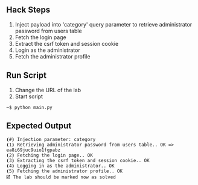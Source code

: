 ## Hack Steps

1. Inject payload into 'category' query parameter to retrieve administrator password from users table
2. Fetch the login page
3. Extract the csrf token and session cookie
4. Login as the administrator
5. Fetch the administrator profile

## Run Script

1. Change the URL of the lab
2. Start script

```
~$ python main.py
```

## Expected Output

```
⦗#⦘ Injection parameter: category
⦗1⦘ Retrieving administrator password from users table.. OK => ea8i69juc9uio1fgpabz
⦗2⦘ Fetching the login page.. OK
⦗3⦘ Extracting the csrf token and session cookie.. OK
⦗4⦘ Logging in as the administrator.. OK
⦗5⦘ Fetching the administrator profile.. OK
🗹 The lab should be marked now as solved
```
